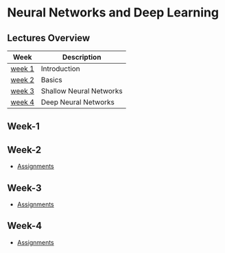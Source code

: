 # Neural Networks and Deep Learning

## Lectures Overview

| Week              | Description             |
| ----------------- | ----------------------- |
| [week 1](#week-1) | Introduction            |
| [week 2](#week-2) | Basics                  |
| [week 3](#week-3) | Shallow Neural Networks |
| [week 4](#week-4) | Deep Neural Networks    |

## Week-1

## Week-2
- [Assignments](assignments/week2)

## Week-3
- [Assignments](assignments/week3)

## Week-4
- [Assignments](assignments/week4)